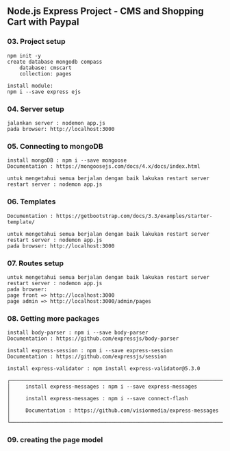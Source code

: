 ## Node.js Express Project - CMS and Shopping Cart with Paypal
### 03. Project setup 
    npm init -y
    create database mongodb compass
        database: cmscart
        collection: pages

    install module:
    npm i --save express ejs
    
### 04. Server setup
    
    jalankan server : nodemon app.js
    pada browser: http://localhost:3000


### 05. Connecting to mongoDB

    install mongoDB : npm i --save mongoose
    Documentation : https://mongoosejs.com/docs/4.x/docs/index.html  

    untuk mengetahui semua berjalan dengan baik lakukan restart server
    restart server : nodemon app.js

### 06. Templates

    Documentation : https://getbootstrap.com/docs/3.3/examples/starter-template/

    untuk mengetahui semua berjalan dengan baik lakukan restart server
    restart server : nodemon app.js
    pada browser: http://localhost:3000

### 07. Routes setup

    untuk mengetahui semua berjalan dengan baik lakukan restart server
    restart server : nodemon app.js
    pada browser: 
    page front => http://localhost:3000
    page admin => http://localhost:3000/admin/pages

### 08. Getting more packages

    install body-parser : npm i --save body-parser
    Documentation : https://github.com/expressjs/body-parser

    install express-session : npm i --save express-session
    Documentation : https://github.com/expressjs/session

    install express-validator : npm install express-validator@5.3.0

    ┌──────────────────────────────────────────────────────────────────────────────┐
    │     install express-messages : npm i --save express-messages                 │
    │     install express-messages : npm i --save connect-flash                    │
    │     Documentation : https://github.com/visionmedia/express-messages          │
    └──────────────────────────────────────────────────────────────────────────────┘

### 09. creating the page model
